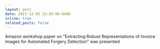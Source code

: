 ```yaml
---
layout: post
date: 2021-12-05 15:59:00-0400
inline: true
related_posts: false
---
```


Amazon workshop paper on "Extracting Robust Representations of Invoice Images for
Automated Forgery Detection" was presented

